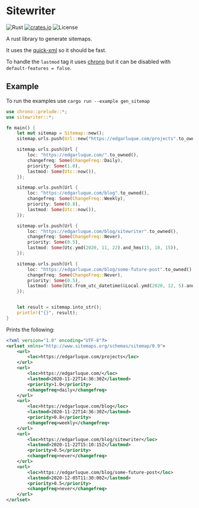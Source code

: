# Sitewriter
![Rust](https://github.com/edg-l/sitewriter/workflows/Rust/badge.svg)
[![crates.io](http://meritbadge.herokuapp.com/sitewriter)](https://crates.io/crates/sitewriter)
![License](https://img.shields.io/github/license/edg-l/sitewriter)

A rust library to generate sitemaps.

It uses the [quick-xml](https://github.com/tafia/quick-xml) so it should be fast.

To handle the `lastmod` tag it uses [chrono](https://docs.rs/chrono/) but it can be disabled with `default-features = false`.


## Example

To run the examples use `cargo run --example gen_sitemap`

```rust
use chrono::prelude::*;
use sitewriter::*;

fn main() {
    let mut sitemap = Sitemap::new();
    sitemap.urls.push(Url::new("https://edgarluque.com/projects".to_owned()));

    sitemap.urls.push(Url {
        loc: "https://edgarluque.com/".to_owned(),
        changefreq: Some(ChangeFreq::Daily),
        priority: Some(1.0),
        lastmod: Some(Utc::now()),
    });

    sitemap.urls.push(Url {
        loc: "https://edgarluque.com/blog".to_owned(),
        changefreq: Some(ChangeFreq::Weekly),
        priority: Some(0.8),
        lastmod: Some(Utc::now()),
    });

    sitemap.urls.push(Url {
        loc: "https://edgarluque.com/blog/sitewriter".to_owned(),
        changefreq: Some(ChangeFreq::Never),
        priority: Some(0.5),
        lastmod: Some(Utc.ymd(2020, 11, 22).and_hms(15, 10, 15)),
    });

    sitemap.urls.push(Url {
        loc: "https://edgarluque.com/blog/some-future-post".to_owned(),
        changefreq: Some(ChangeFreq::Never),
        priority: Some(0.5),
        lastmod: Some(Utc.from_utc_datetime(&Local.ymd(2020, 12, 5).and_hms(12, 30, 0).naive_utc())),
    });


    let result = sitemap.into_str();
    println!("{}", result);
}
```

Prints the following:
```xml
<?xml version="1.0" encoding="UTF-8"?>
<urlset xmlns="http://www.sitemaps.org/schemas/sitemap/0.9">
    <url>
        <loc>https://edgarluque.com/projects</loc>
    </url>
    <url>
        <loc>https://edgarluque.com/</loc>
        <lastmod>2020-11-22T14:36:30Z</lastmod>
        <priority>1.0</priority>
        <changefreq>daily</changefreq>
    </url>
    <url>
        <loc>https://edgarluque.com/blog</loc>
        <lastmod>2020-11-22T14:36:30Z</lastmod>
        <priority>0.8</priority>
        <changefreq>weekly</changefreq>
    </url>
    <url>
        <loc>https://edgarluque.com/blog/sitewriter</loc>
        <lastmod>2020-11-22T15:10:15Z</lastmod>
        <priority>0.5</priority>
        <changefreq>never</changefreq>
    </url>
    <url>
        <loc>https://edgarluque.com/blog/some-future-post</loc>
        <lastmod>2020-12-05T11:30:00Z</lastmod>
        <priority>0.5</priority>
        <changefreq>never</changefreq>
    </url>
</urlset>
```
